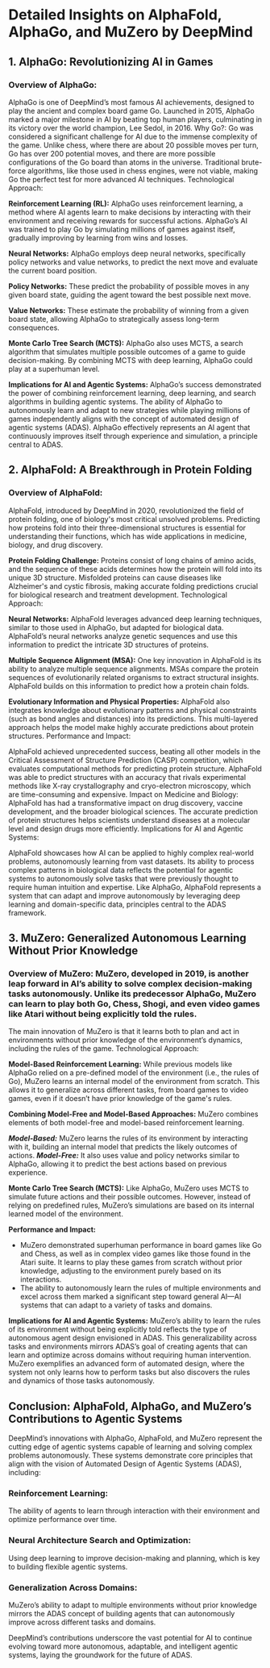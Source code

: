 # Detailed Insights on AlphaFold, AlphaGo, and MuZero by DeepMind

## 1. AlphaGo: Revolutionizing AI in Games

### Overview of AlphaGo:

AlphaGo is one of DeepMind’s most famous AI achievements, designed to play the ancient and complex board game Go. Launched in 2015, AlphaGo marked a major milestone in AI by beating top human players, culminating in its victory over the world champion, Lee Sedol, in 2016.
Why Go?: Go was considered a significant challenge for AI due to the immense complexity of the game. Unlike chess, where there are about 20 possible moves per turn, Go has over 200 potential moves, and there are more possible configurations of the Go board than atoms in the universe. Traditional brute-force algorithms, like those used in chess engines, were not viable, making Go the perfect test for more advanced AI techniques.
Technological Approach:

**Reinforcement Learning (RL):** AlphaGo uses reinforcement learning, a method where AI agents learn to make decisions by interacting with their environment and receiving rewards for successful actions. AlphaGo’s AI was trained to play Go by simulating millions of games against itself, gradually improving by learning from wins and losses.

**Neural Networks:** AlphaGo employs deep neural networks, specifically policy networks and value networks, to predict the next move and evaluate the current board position.

**Policy Networks:** These predict the probability of possible moves in any given board state, guiding the agent toward the best possible next move.

**Value Networks:** These estimate the probability of winning from a given board state, allowing AlphaGo to strategically assess long-term consequences.

**Monte Carlo Tree Search (MCTS):** AlphaGo also uses MCTS, a search algorithm that simulates multiple possible outcomes of a game to guide decision-making. By combining MCTS with deep learning, AlphaGo could play at a superhuman level.

**Implications for AI and Agentic Systems:** AlphaGo’s success demonstrated the power of combining reinforcement learning, deep learning, and search algorithms in building agentic systems. The ability of AlphaGo to autonomously learn and adapt to new strategies while playing millions of games independently aligns with the concept of automated design of agentic systems (ADAS). AlphaGo effectively represents an AI agent that continuously improves itself through experience and simulation, a principle central to ADAS.


## 2. AlphaFold: A Breakthrough in Protein Folding

### Overview of AlphaFold:

AlphaFold, introduced by DeepMind in 2020, revolutionized the field of protein folding, one of biology's most critical unsolved problems. Predicting how proteins fold into their three-dimensional structures is essential for understanding their functions, which has wide applications in medicine, biology, and drug discovery.

**Protein Folding Challenge:** Proteins consist of long chains of amino acids, and the sequence of these acids determines how the protein will fold into its unique 3D structure. Misfolded proteins can cause diseases like Alzheimer's and cystic fibrosis, making accurate folding predictions crucial for biological research and treatment development.
Technological Approach:

**Neural Networks:** AlphaFold leverages advanced deep learning techniques, similar to those used in AlphaGo, but adapted for biological data. AlphaFold’s neural networks analyze genetic sequences and use this information to predict the intricate 3D structures of proteins.

**Multiple Sequence Alignment (MSA):** One key innovation in AlphaFold is its ability to analyze multiple sequence alignments. MSAs compare the protein sequences of evolutionarily related organisms to extract structural insights. AlphaFold builds on this information to predict how a protein chain folds.

**Evolutionary Information and Physical Properties:** AlphaFold also integrates knowledge about evolutionary patterns and physical constraints (such as bond angles and distances) into its predictions. This multi-layered approach helps the model make highly accurate predictions about protein structures.
Performance and Impact:

AlphaFold achieved unprecedented success, beating all other models in the Critical Assessment of Structure Prediction (CASP) competition, which evaluates computational methods for predicting protein structure. AlphaFold was able to predict structures with an accuracy that rivals experimental methods like X-ray crystallography and cryo-electron microscopy, which are time-consuming and expensive.
Impact on Medicine and Biology: AlphaFold has had a transformative impact on drug discovery, vaccine development, and the broader biological sciences. The accurate prediction of protein structures helps scientists understand diseases at a molecular level and design drugs more efficiently.
Implications for AI and Agentic Systems:

AlphaFold showcases how AI can be applied to highly complex real-world problems, autonomously learning from vast datasets. Its ability to process complex patterns in biological data reflects the potential for agentic systems to autonomously solve tasks that were previously thought to require human intuition and expertise. Like AlphaGo, AlphaFold represents a system that can adapt and improve autonomously by leveraging deep learning and domain-specific data, principles central to the ADAS framework.

## 3. MuZero: Generalized Autonomous Learning Without Prior Knowledge

### Overview of MuZero: MuZero, developed in 2019, is another leap forward in AI’s ability to solve complex decision-making tasks autonomously. Unlike its predecessor AlphaGo, MuZero can learn to play both Go, Chess, Shogi, and even video games like Atari without being explicitly told the rules.
The main innovation of MuZero is that it learns both to plan and act in environments without prior knowledge of the environment’s dynamics, including the rules of the game.
Technological Approach:

**Model-Based Reinforcement Learning:** While previous models like AlphaGo relied on a pre-defined model of the environment (i.e., the rules of Go), MuZero learns an internal model of the environment from scratch. This allows it to generalize across different tasks, from board games to video games, even if it doesn’t have prior knowledge of the game's rules.

**Combining Model-Free and Model-Based Approaches:** MuZero combines elements of both model-free and model-based reinforcement learning.

***Model-Based:*** MuZero learns the rules of its environment by interacting with it, building an internal model that predicts the likely outcomes of actions.
***Model-Free:*** It also uses value and policy networks similar to AlphaGo, allowing it to predict the best actions based on previous experience.

**Monte Carlo Tree Search (MCTS):** Like AlphaGo, MuZero uses MCTS to simulate future actions and their possible outcomes. However, instead of relying on predefined rules, MuZero’s simulations are based on its internal learned model of the environment.

**Performance and Impact:** 
 - MuZero demonstrated superhuman performance in board games like Go and Chess, as well as in complex video games like those found in the Atari suite. It learns to play these games from scratch without prior knowledge, adjusting to the environment purely based on its interactions.
 - The ability to autonomously learn the rules of multiple environments and excel across them marked a significant step toward general AI—AI systems that can adapt to a variety of tasks and domains.

**Implications for AI and Agentic Systems:** MuZero’s ability to learn the rules of its environment without being explicitly told reflects the type of autonomous agent design envisioned in ADAS. This generalizability across tasks and environments mirrors ADAS’s goal of creating agents that can learn and optimize across domains without requiring human intervention. MuZero exemplifies an advanced form of automated design, where the system not only learns how to perform tasks but also discovers the rules and dynamics of those tasks autonomously.


## Conclusion: AlphaFold, AlphaGo, and MuZero’s Contributions to Agentic Systems
DeepMind’s innovations with AlphaGo, AlphaFold, and MuZero represent the cutting edge of agentic systems capable of learning and solving complex problems autonomously. These systems demonstrate core principles that align with the vision of Automated Design of Agentic Systems (ADAS), including:

### Reinforcement Learning: 
The ability of agents to learn through interaction with their environment and optimize performance over time.
### Neural Architecture Search and Optimization: 
Using deep learning to improve decision-making and planning, which is key to building flexible agentic systems.
### Generalization Across Domains: 
MuZero’s ability to adapt to multiple environments without prior knowledge mirrors the ADAS concept of building agents that can autonomously improve across different tasks and domains.

DeepMind’s contributions underscore the vast potential for AI to continue evolving toward more autonomous, adaptable, and intelligent agentic systems, laying the groundwork for the future of ADAS.
